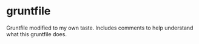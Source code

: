# gruntfile
Gruntfile modified to my own taste. Includes comments to help understand what this gruntfile does.
